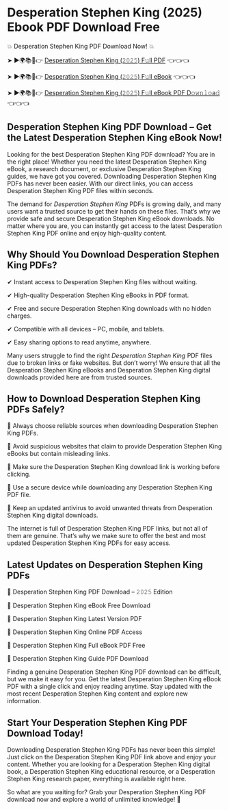 # Desperation Stephen King (2025) Ebook PDF Download Free

💥 Desperation Stephen King PDF Download Now! 💥

➤ ►🌍📚📱👉 [Desperation Stephen King (𝟸𝟶𝟸𝟻) F𝚞ll PDF](https://getpdf.xyz/desperation-stephen-king) 👈👈👈


➤ ►🌍📚📱👉 [Desperation Stephen King (𝟸𝟶𝟸𝟻) F𝚞ll eBook](https://getpdf.xyz/desperation-stephen-king) 👈👈👈


➤ ►🌍📚📱👉 [Desperation Stephen King (𝟸𝟶𝟸𝟻) F𝚞ll eBook PDF D𝚘𝚠𝚗𝚕𝚘a𝚍](https://getpdf.xyz/desperation-stephen-king) 👈👈👈


## Desperation Stephen King PDF Download – Get the Latest Desperation Stephen King eBook Now!

Looking for the best Desperation Stephen King PDF download? You are in the right place! Whether you need the latest Desperation Stephen King eBook, a research document, or exclusive Desperation Stephen King guides, we have got you covered. Downloading Desperation Stephen King PDFs has never been easier. With our direct links, you can access Desperation Stephen King PDF files within seconds.

The demand for *Desperation Stephen King* PDFs is growing daily, and many users want a trusted source to get their hands on these files. That’s why we provide safe and secure Desperation Stephen King eBook downloads. No matter where you are, you can instantly get access to the latest Desperation Stephen King PDF online and enjoy high-quality content.

## Why Should You Download Desperation Stephen King PDFs?

✔ Instant access to Desperation Stephen King files without waiting.

✔ High-quality Desperation Stephen King eBooks in PDF format.

✔ Free and secure Desperation Stephen King downloads with no hidden charges.

✔ Compatible with all devices – PC, mobile, and tablets.

✔ Easy sharing options to read anytime, anywhere.

Many users struggle to find the right *Desperation Stephen King* PDF files due to broken links or fake websites. But don’t worry! We ensure that all the Desperation Stephen King eBooks and Desperation Stephen King digital downloads provided here are from trusted sources.

## How to Download Desperation Stephen King PDFs Safely?

📌 Always choose reliable sources when downloading Desperation Stephen King PDFs.

📌 Avoid suspicious websites that claim to provide Desperation Stephen King eBooks but contain misleading links.

📌 Make sure the Desperation Stephen King download link is working before clicking.

📌 Use a secure device while downloading any Desperation Stephen King PDF file.

📌 Keep an updated antivirus to avoid unwanted threats from Desperation Stephen King digital downloads.

The internet is full of Desperation Stephen King PDF links, but not all of them are genuine. That’s why we make sure to offer the best and most updated Desperation Stephen King PDFs for easy access.

## Latest Updates on Desperation Stephen King PDFs

🔹 Desperation Stephen King PDF Download – 𝟸𝟶𝟸𝟻 Edition

🔹 Desperation Stephen King eBook Free Download

🔹 Desperation Stephen King Latest Version PDF

🔹 Desperation Stephen King Online PDF Access

🔹 Desperation Stephen King Full eBook PDF Free

🔹 Desperation Stephen King Guide PDF Download

Finding a genuine Desperation Stephen King PDF download can be difficult, but we make it easy for you. Get the latest Desperation Stephen King eBook PDF with a single click and enjoy reading anytime. Stay updated with the most recent Desperation Stephen King content and explore new information.

## Start Your Desperation Stephen King PDF Download Today!

Downloading Desperation Stephen King PDFs has never been this simple! Just click on the Desperation Stephen King PDF link above and enjoy your content. Whether you are looking for a Desperation Stephen King digital book, a Desperation Stephen King educational resource, or a Desperation Stephen King research paper, everything is available right here.

So what are you waiting for? Grab your Desperation Stephen King PDF download now and explore a world of unlimited knowledge! 🚀